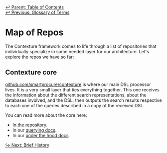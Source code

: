 ﻿[↩  Parent: Table of Contents](../README.md)  
[↩  Previous: Glossary of Terms](glossary-of-terms.md)

# Map of Repos

The Contexture framework comes to life through a list of repositories
that individually specialize in some needed layer for our
architecture. Let's explore the repos we have so far:

## Contexture core

[github.com/smartprocure/contexture](https://github.com/smartprocure/contexture)
is where our main DSL processor lives. It is a very small layer that
ties everything together. This one receives the information about the
different search representations, about the databases involved, and
the DSL, then outputs the search results respective to each one of the
queries described in a copy of the received DSL.

You can read more about the core here:
- [In the repository](https://github.com/smartprocure/contexture).
- In our [querying docs](../querying/contexture-core.md).
- In our [under the hood docs](../under-the-hood/contexture-core.md).

[↪ Next: Brief History](brief-history.md)
